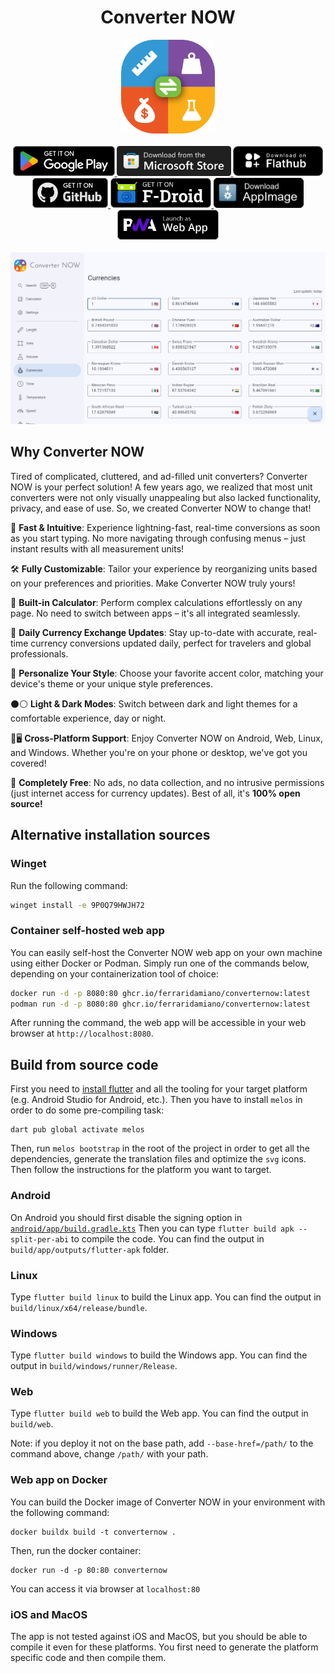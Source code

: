 <div align="center">

# Converter NOW

</div>

<div align="center">
    <img alt="Icon" src="assets/logo.png" height="150px">
</div>

<br/>

<div align="center">
  <a href="https://play.google.com/store/apps/details?id=com.ferrarid.converterpro">
    <img alt="Google Play Badge" src="promotional/banners/play_store.png" height="48px">
  </a>
  <a href="https://apps.microsoft.com/detail/9p0q79hwjh72">
    <img alt="Microsoft store Badge" src="promotional/banners/microsoft_store.png" height="48px">
  </a>
  <a href="https://flathub.org/apps/details/io.github.ferraridamiano.ConverterNOW">
    <img alt="Flathub Badge" src="promotional/banners/flathub.png" height="48px">
  </a>
  <a href="https://github.com/ferraridamiano/ConverterNOW/releases">
    <img alt="GitHub Badge" src="promotional/banners/github.png" height="48px">
  </a>
  <a href="https://f-droid.org/packages/com.ferrarid.converterpro">
    <img alt="F-Droid Badge" src="promotional/banners/fdroid.png" height="48px">
  </a>
  <a href="https://github.com/ferraridamiano/ConverterNOW/releases/latest">
    <img alt="AppImage Badge" src="promotional/banners/appimage.png" height="48px">
  </a>
  <a href="https://converter-now.web.app">
    <img alt="PWA Badge" src="promotional/banners/pwa.png" height="48px">
  </a>
</div>

<br/>

<div align="center">
  <img src="promotional/screenshots/1.png" width="650">
</div>

## Why Converter NOW

Tired of complicated, cluttered, and ad-filled unit converters? Converter NOW
is your perfect solution! A few years ago, we realized that most unit
converters were not only visually unappealing but also lacked functionality,
privacy, and ease of use. So, we created Converter NOW to change that!

🚀 **Fast & Intuitive**: Experience lightning-fast, real-time conversions as
soon as you start typing. No more navigating through confusing menus – just
instant results with all measurement units!

🛠️ **Fully Customizable**: Tailor your experience by reorganizing units based
on your preferences and priorities. Make Converter NOW truly yours!

🔢 **Built-in Calculator**: Perform complex calculations effortlessly on any
page. No need to switch between apps – it's all integrated seamlessly.

💱 **Daily Currency Exchange Updates**: Stay up-to-date with accurate, real-time
currency conversions updated daily, perfect for travelers and global
professionals.

🎨 **Personalize Your Style**: Choose your favorite accent color, matching your
device's theme or your unique style preferences.

⚫⚪ **Light & Dark Modes**: Switch between dark and light themes for a
comfortable experience, day or night.

📱🖥️ **Cross-Platform Support**: Enjoy Converter NOW on Android, Web, Linux, and
Windows. Whether you're on your phone or desktop, we've got you covered!

💯 **Completely Free**: No ads, no data collection, and no intrusive permissions
(just internet access for currency updates). Best of all, it's
**100% open source!**

## Alternative installation sources

### Winget

Run the following command:
```bash
winget install -e 9P0Q79HWJH72
```

### Container self-hosted web app

You can easily self-host the Converter NOW web app on your own machine using
either Docker or Podman. Simply run one of the commands below, depending on your
containerization tool of choice:
```bash
docker run -d -p 8080:80 ghcr.io/ferraridamiano/converternow:latest
podman run -d -p 8080:80 ghcr.io/ferraridamiano/converternow:latest
```
After running the command, the web app will be accessible in your web browser at
`http://localhost:8080`.

## Build from source code
First you need to
[install flutter](https://docs.flutter.dev/get-started/install) and all the
tooling for your target platform (e.g. Android Studio for Android, etc.). Then
you have to install `melos` in order to do some pre-compiling task:

```shell
dart pub global activate melos
```

Then, run `melos bootstrap` in the root of the project in order to get all the
dependencies, generate the translation files and optimize the `svg` icons. Then
follow the instructions for the platform you want to target.

### Android
On Android you should first disable the signing option in
[`android/app/build.gradle.kts`](https://github.com/ferraridamiano/ConverterNOW/blob/master/android/app/build.gradle.kts#L42)
Then you can type `flutter build apk --split-per-abi` to compile the code. You
can find the output in `build/app/outputs/flutter-apk` folder.

### Linux
Type `flutter build linux` to build the Linux app. You can find the output in
`build/linux/x64/release/bundle`.

### Windows
Type `flutter build windows` to build the Windows app. You can find the output
in `build/windows/runner/Release`.

### Web
Type `flutter build web` to build the Web app. You can find the output in
`build/web`.

Note: if you deploy it not on the base path, add `--base-href=/path/` to the command above, change `/path/` with your path.

### Web app on Docker
You can build the Docker image of Converter NOW in your environment with the
following command:
```shell
docker buildx build -t converternow .
```

Then, run the docker container:
```shell
docker run -d -p 80:80 converternow
```

You can access it via browser at `localhost:80`

### iOS and MacOS
The app is not tested against iOS and MacOS, but you should be able to compile
it even for these platforms. You first need to generate the platform specific
code and then compile them.
